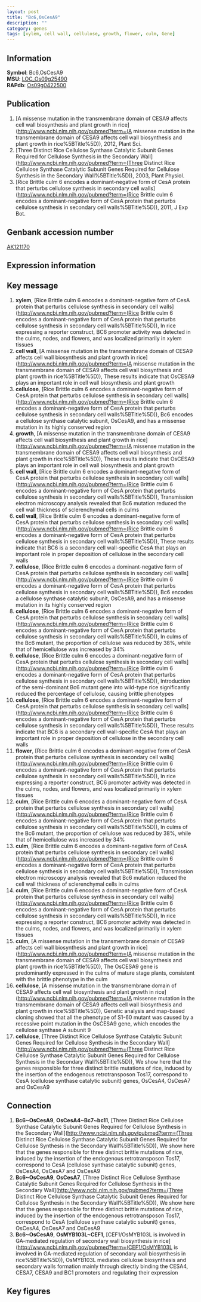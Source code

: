 ```yaml
---
layout: post
title: "Bc6,OsCesA9"
description: ""
category: genes
tags: [xylem, cell wall, cellulose, growth, flower, culm, Gene]
---
```


## Information
__Symbol__: Bc6,OsCesA9  
__MSU__: [LOC_Os09g25490](http://rice.plantbiology.msu.edu/cgi-bin/ORF_infopage.cgi?orf=LOC_Os09g25490)  
__RAPdb__: [Os09g0422500](http://rapdb.dna.affrc.go.jp/viewer/gbrowse_details/irgsp1?name=Os09g0422500)  

## Publication
1. [A missense mutation in the transmembrane domain of CESA9 affects cell wall biosynthesis and plant growth in rice](http://www.ncbi.nlm.nih.gov/pubmed?term=(A missense mutation in the transmembrane domain of CESA9 affects cell wall biosynthesis and plant growth in rice%5BTitle%5D)), 2012, Plant Sci.
2. [Three Distinct Rice Cellulose Synthase Catalytic Subunit Genes Required for Cellulose Synthesis in the Secondary Wall](http://www.ncbi.nlm.nih.gov/pubmed?term=(Three Distinct Rice Cellulose Synthase Catalytic Subunit Genes Required for Cellulose Synthesis in the Secondary Wall%5BTitle%5D)), 2003, Plant Physiol.
3. [Rice Brittle culm 6 encodes a dominant-negative form of CesA protein that perturbs cellulose synthesis in secondary cell walls](http://www.ncbi.nlm.nih.gov/pubmed?term=(Rice Brittle culm 6 encodes a dominant-negative form of CesA protein that perturbs cellulose synthesis in secondary cell walls%5BTitle%5D)), 2011, J Exp Bot.

## Genbank accession number
[AK121170](http://www.ncbi.nlm.nih.gov/nuccore/AK121170)

## Expression information

## Key message
1. __xylem__, [Rice Brittle culm 6 encodes a dominant-negative form of CesA protein that perturbs cellulose synthesis in secondary cell walls](http://www.ncbi.nlm.nih.gov/pubmed?term=(Rice Brittle culm 6 encodes a dominant-negative form of CesA protein that perturbs cellulose synthesis in secondary cell walls%5BTitle%5D)),  In rice expressing a reporter construct, BC6 promoter activity was detected in the culms, nodes, and flowers, and was localized primarily in xylem tissues
2. __cell wall__, [A missense mutation in the transmembrane domain of CESA9 affects cell wall biosynthesis and plant growth in rice](http://www.ncbi.nlm.nih.gov/pubmed?term=(A missense mutation in the transmembrane domain of CESA9 affects cell wall biosynthesis and plant growth in rice%5BTitle%5D)),  These results indicate that OsCESA9 plays an important role in cell wall biosynthesis and plant growth
3. __cellulose__, [Rice Brittle culm 6 encodes a dominant-negative form of CesA protein that perturbs cellulose synthesis in secondary cell walls](http://www.ncbi.nlm.nih.gov/pubmed?term=(Rice Brittle culm 6 encodes a dominant-negative form of CesA protein that perturbs cellulose synthesis in secondary cell walls%5BTitle%5D)),  Bc6 encodes a cellulose synthase catalytic subunit, OsCesA9, and has a missense mutation in its highly conserved region
4. __growth__, [A missense mutation in the transmembrane domain of CESA9 affects cell wall biosynthesis and plant growth in rice](http://www.ncbi.nlm.nih.gov/pubmed?term=(A missense mutation in the transmembrane domain of CESA9 affects cell wall biosynthesis and plant growth in rice%5BTitle%5D)),  These results indicate that OsCESA9 plays an important role in cell wall biosynthesis and plant growth
5. __cell wall__, [Rice Brittle culm 6 encodes a dominant-negative form of CesA protein that perturbs cellulose synthesis in secondary cell walls](http://www.ncbi.nlm.nih.gov/pubmed?term=(Rice Brittle culm 6 encodes a dominant-negative form of CesA protein that perturbs cellulose synthesis in secondary cell walls%5BTitle%5D)),  Transmission electron microscopy analysis revealed that Bc6 mutation reduced the cell wall thickness of sclerenchymal cells in culms
6. __cell wall__, [Rice Brittle culm 6 encodes a dominant-negative form of CesA protein that perturbs cellulose synthesis in secondary cell walls](http://www.ncbi.nlm.nih.gov/pubmed?term=(Rice Brittle culm 6 encodes a dominant-negative form of CesA protein that perturbs cellulose synthesis in secondary cell walls%5BTitle%5D)),  These results indicate that BC6 is a secondary cell wall-specific CesA that plays an important role in proper deposition of cellulose in the secondary cell walls
7. __cellulose__, [Rice Brittle culm 6 encodes a dominant-negative form of CesA protein that perturbs cellulose synthesis in secondary cell walls](http://www.ncbi.nlm.nih.gov/pubmed?term=(Rice Brittle culm 6 encodes a dominant-negative form of CesA protein that perturbs cellulose synthesis in secondary cell walls%5BTitle%5D)),  Bc6 encodes a cellulose synthase catalytic subunit, OsCesA9, and has a missense mutation in its highly conserved region
8. __cellulose__, [Rice Brittle culm 6 encodes a dominant-negative form of CesA protein that perturbs cellulose synthesis in secondary cell walls](http://www.ncbi.nlm.nih.gov/pubmed?term=(Rice Brittle culm 6 encodes a dominant-negative form of CesA protein that perturbs cellulose synthesis in secondary cell walls%5BTitle%5D)),  In culms of the Bc6 mutant, the proportion of cellulose was reduced by 38%, while that of hemicellulose was increased by 34%
9. __cellulose__, [Rice Brittle culm 6 encodes a dominant-negative form of CesA protein that perturbs cellulose synthesis in secondary cell walls](http://www.ncbi.nlm.nih.gov/pubmed?term=(Rice Brittle culm 6 encodes a dominant-negative form of CesA protein that perturbs cellulose synthesis in secondary cell walls%5BTitle%5D)),  Introduction of the semi-dominant Bc6 mutant gene into wild-type rice significantly reduced the percentage of cellulose, causing brittle phenotypes
10. __cellulose__, [Rice Brittle culm 6 encodes a dominant-negative form of CesA protein that perturbs cellulose synthesis in secondary cell walls](http://www.ncbi.nlm.nih.gov/pubmed?term=(Rice Brittle culm 6 encodes a dominant-negative form of CesA protein that perturbs cellulose synthesis in secondary cell walls%5BTitle%5D)),  These results indicate that BC6 is a secondary cell wall-specific CesA that plays an important role in proper deposition of cellulose in the secondary cell walls
11. __flower__, [Rice Brittle culm 6 encodes a dominant-negative form of CesA protein that perturbs cellulose synthesis in secondary cell walls](http://www.ncbi.nlm.nih.gov/pubmed?term=(Rice Brittle culm 6 encodes a dominant-negative form of CesA protein that perturbs cellulose synthesis in secondary cell walls%5BTitle%5D)),  In rice expressing a reporter construct, BC6 promoter activity was detected in the culms, nodes, and flowers, and was localized primarily in xylem tissues
12. __culm__, [Rice Brittle culm 6 encodes a dominant-negative form of CesA protein that perturbs cellulose synthesis in secondary cell walls](http://www.ncbi.nlm.nih.gov/pubmed?term=(Rice Brittle culm 6 encodes a dominant-negative form of CesA protein that perturbs cellulose synthesis in secondary cell walls%5BTitle%5D)),  In culms of the Bc6 mutant, the proportion of cellulose was reduced by 38%, while that of hemicellulose was increased by 34%
13. __culm__, [Rice Brittle culm 6 encodes a dominant-negative form of CesA protein that perturbs cellulose synthesis in secondary cell walls](http://www.ncbi.nlm.nih.gov/pubmed?term=(Rice Brittle culm 6 encodes a dominant-negative form of CesA protein that perturbs cellulose synthesis in secondary cell walls%5BTitle%5D)),  Transmission electron microscopy analysis revealed that Bc6 mutation reduced the cell wall thickness of sclerenchymal cells in culms
14. __culm__, [Rice Brittle culm 6 encodes a dominant-negative form of CesA protein that perturbs cellulose synthesis in secondary cell walls](http://www.ncbi.nlm.nih.gov/pubmed?term=(Rice Brittle culm 6 encodes a dominant-negative form of CesA protein that perturbs cellulose synthesis in secondary cell walls%5BTitle%5D)),  In rice expressing a reporter construct, BC6 promoter activity was detected in the culms, nodes, and flowers, and was localized primarily in xylem tissues
15. __culm__, [A missense mutation in the transmembrane domain of CESA9 affects cell wall biosynthesis and plant growth in rice](http://www.ncbi.nlm.nih.gov/pubmed?term=(A missense mutation in the transmembrane domain of CESA9 affects cell wall biosynthesis and plant growth in rice%5BTitle%5D)),  The OsCESA9 gene is predominantly expressed in the culms of mature stage plants, consistent with the brittle phenotype in the culm
16. __cellulose__, [A missense mutation in the transmembrane domain of CESA9 affects cell wall biosynthesis and plant growth in rice](http://www.ncbi.nlm.nih.gov/pubmed?term=(A missense mutation in the transmembrane domain of CESA9 affects cell wall biosynthesis and plant growth in rice%5BTitle%5D)),  Genetic analysis and map-based cloning showed that all the phenotype of S1-60 mutant was caused by a recessive point mutation in the OsCESA9 gene, which encodes the cellulose synthase A subunit 9
17. __cellulose__, [Three Distinct Rice Cellulose Synthase Catalytic Subunit Genes Required for Cellulose Synthesis in the Secondary Wall](http://www.ncbi.nlm.nih.gov/pubmed?term=(Three Distinct Rice Cellulose Synthase Catalytic Subunit Genes Required for Cellulose Synthesis in the Secondary Wall%5BTitle%5D)),  We show here that the genes responsible for three distinct brittle mutations of rice, induced by the insertion of the endogenous retrotransposon Tos17, correspond to CesA (cellulose synthase catalytic subunit) genes, OsCesA4, OsCesA7 and OsCesA9

## Connection
1. __Bc6~OsCesA9__, __OsCesA4~Bc7~bc11__, [Three Distinct Rice Cellulose Synthase Catalytic Subunit Genes Required for Cellulose Synthesis in the Secondary Wall](http://www.ncbi.nlm.nih.gov/pubmed?term=(Three Distinct Rice Cellulose Synthase Catalytic Subunit Genes Required for Cellulose Synthesis in the Secondary Wall%5BTitle%5D)),  We show here that the genes responsible for three distinct brittle mutations of rice, induced by the insertion of the endogenous retrotransposon Tos17, correspond to CesA (cellulose synthase catalytic subunit) genes, OsCesA4, OsCesA7 and OsCesA9
2. __Bc6~OsCesA9__, __OsCesA7__, [Three Distinct Rice Cellulose Synthase Catalytic Subunit Genes Required for Cellulose Synthesis in the Secondary Wall](http://www.ncbi.nlm.nih.gov/pubmed?term=(Three Distinct Rice Cellulose Synthase Catalytic Subunit Genes Required for Cellulose Synthesis in the Secondary Wall%5BTitle%5D)),  We show here that the genes responsible for three distinct brittle mutations of rice, induced by the insertion of the endogenous retrotransposon Tos17, correspond to CesA (cellulose synthase catalytic subunit) genes, OsCesA4, OsCesA7 and OsCesA9
3. __Bc6~OsCesA9__, __OsMYB103L~CEF1__, [CEF1/OsMYB103L is involved in GA-mediated regulation of secondary wall biosynthesis in rice](http://www.ncbi.nlm.nih.gov/pubmed?term=(CEF1/OsMYB103L is involved in GA-mediated regulation of secondary wall biosynthesis in rice%5BTitle%5D)), OsMYB103L mediates cellulose biosynthesis and secondary walls formation mainly through directly binding the CESA4, CESA7, CESA9 and BC1 promoters and regulating their expression

## Key figures


